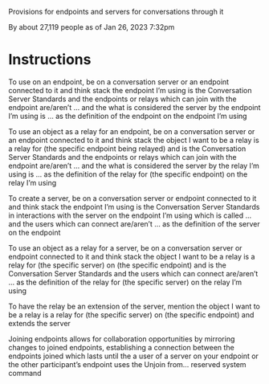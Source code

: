 Provisions for endpoints and servers for conversations through it

By about 27,119 people as of Jan 26, 2023 7:32pm

# Instructions

To use on an endpoint, be on a conversation server or an endpoint connected to it and think stack the endpoint I’m using is the Conversation Server Standards and the endpoints or relays which can join with the endpoint are/aren’t … and the what is considered the server by the endpoint I’m using is … as the definition of the endpoint on the endpoint I’m using

To use an object as a relay for an endpoint, be on a conversation server or an endpoint connected to it and think stack the object I want to be a relay is a relay for (the specific endpoint being relayed) and is the Conversation Server Standards and the endpoints or relays which can join with the endpoint are/aren’t … and the what is considered the server by the relay I’m using is … as the definition of the relay for (the specific endpoint) on the relay I’m using

To create a server, be on a conversation server or endpoint connected to it and think stack the endpoint I’m using is the Conversation Server Standards in interactions with the server on the endpoint I’m using which is called … and the users which can connect are/aren’t … as the definition of the server on the endpoint

To use an object as a relay for a server, be on a conversation server or endpoint connected to it and think stack the object I want to be a relay is a relay for (the specific server) on (the specific endpoint) and is the Conversation Server Standards and the users which can connect are/aren’t … as the definition of the relay for (the specific server) on the relay I’m using

To have the relay be an extension of the server, mention the object I want to be a relay is a relay for (the specific server) on (the specific endpoint) and extends the server

Joining endpoints allows for collaboration opportunities by mirroring changes to joined endpoints, establishing a connection between the endpoints joined which lasts until the a user of a server on your endpoint or the other participant’s endpoint uses the Unjoin from… reserved system command
